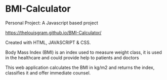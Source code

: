 # BMI-Calculator
Personal Project: A Javascript based project

https://thelouisgram.github.io/BMI-Calculator/

Created with HTML, JAVASCRIPT & CSS.

Body Mass Index (BMI) is an index used to measure weight class, it is used in the healthcare and could provide help to patients and doctors

This web application calculates the BMI in kg/m2 and returns the index, classifies it and offer immediate counsel.
